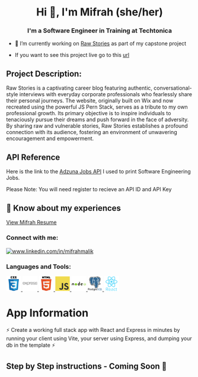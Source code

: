 <h1 align="center">Hi 👋, I'm Mifrah (she/her)</h1>
<h3 align="center">I'm a Software Engineer in Training at Techtonica</h3>


- 🔭 I’m currently working on [Raw Stories](https://github.com/m1frahm/RawStories) as part of my capstone project

- If you want to see this project live go to this [url](https://server-r0em.onrender.com/)



<h2 align="left">Project Description:</h2>

Raw Stories is a captivating career blog featuring authentic, conversational-style interviews with everyday corporate professionals who fearlessly share their personal journeys. The website, originally built on Wix and now recreated using the powerful JS Pern Stack, serves as a tribute to my own professional growth. Its primary objective is to inspire individuals to tenaciously pursue their dreams and push forward in the face of adversity. By sharing raw and vulnerable stories, Raw Stories establishes a profound connection with its audience, fostering an environment of unwavering encouragement and empowerment.



<h2 align="left">API Reference</h2>

Here is the link to the [Adzuna Jobs API](https://developer.adzuna.com/docs/search) I used to print Software Engineering Jobs.

Please Note: You will need register to recieve an API ID and API Key



<h2 align="left">📄 Know about my experiences</h2>

[View Mifrah Resume](https://drive.google.com/file/d/1GnvXxGkDolrplzJ9YA9D8BxopiQIfcuW/view?usp=sharing)



<h3 align="left">Connect with me:</h3>
<p align="left">
<a href="https://linkedin.com/in/www.linkedin.com/in/mifrahmalik" target="blank"><img align="center" src="https://raw.githubusercontent.com/rahuldkjain/github-profile-readme-generator/master/src/images/icons/Social/linked-in-alt.svg" alt="www.linkedin.com/in/mifrahmalik" height="30" width="40" /></a>
</p>


<h3 align="left">Languages and Tools:</h3>
<p align="left"> <a href="https://www.w3schools.com/css/" target="_blank" rel="noreferrer"> <img src="https://raw.githubusercontent.com/devicons/devicon/master/icons/css3/css3-original-wordmark.svg" alt="css3" width="40" height="40"/> </a> <a href="https://expressjs.com" target="_blank" rel="noreferrer"> <img src="https://raw.githubusercontent.com/devicons/devicon/master/icons/express/express-original-wordmark.svg" alt="express" width="40" height="40"/> </a> <a href="https://www.w3.org/html/" target="_blank" rel="noreferrer"> <img src="https://raw.githubusercontent.com/devicons/devicon/master/icons/html5/html5-original-wordmark.svg" alt="html5" width="40" height="40"/> </a> <a href="https://developer.mozilla.org/en-US/docs/Web/JavaScript" target="_blank" rel="noreferrer"> <img src="https://raw.githubusercontent.com/devicons/devicon/master/icons/javascript/javascript-original.svg" alt="javascript" width="40" height="40"/> </a> <a href="https://nodejs.org" target="_blank" rel="noreferrer"> <img src="https://raw.githubusercontent.com/devicons/devicon/master/icons/nodejs/nodejs-original-wordmark.svg" alt="nodejs" width="40" height="40"/> </a> <a href="https://www.postgresql.org" target="_blank" rel="noreferrer"> <img src="https://raw.githubusercontent.com/devicons/devicon/master/icons/postgresql/postgresql-original-wordmark.svg" alt="postgresql" width="40" height="40"/> </a> <a href="https://reactjs.org/" target="_blank" rel="noreferrer"> <img src="https://raw.githubusercontent.com/devicons/devicon/master/icons/react/react-original-wordmark.svg" alt="react" width="40" height="40"/> </a> </p>


# App Information
 ⚡ Create a working full stack app with React and Express in minutes by running your client using Vite, your server using Express, and dumping your db in the template ⚡

## Step by Step instructions - Coming Soon  🚀  





